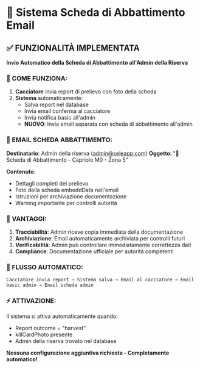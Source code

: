 # 📸 Sistema Scheda di Abbattimento Email

## ✅ FUNZIONALITÀ IMPLEMENTATA

**Invio Automatico della Scheda di Abbattimento all'Admin della Riserva**

### 🔧 COME FUNZIONA:

1. **Cacciatore** invia report di prelievo con foto della scheda
2. **Sistema** automaticamente:
   - Salva report nel database
   - Invia email conferma al cacciatore
   - Invia notifica basic all'admin
   - **NUOVO**: Invia email separata con scheda di abbattimento all'admin

### 📧 EMAIL SCHEDA ABBATTIMENTO:

**Destinatario**: Admin della riserva (admin@seleapp.com)
**Oggetto**: "📸 Scheda di Abbattimento - Capriolo M0 - Zona 5"

**Contenuto**:
- Dettagli completi del prelievo
- Foto della scheda embeddData nell'email  
- Istruzioni per archiviazione documentazione
- Warning importante per controlli autorità

### 🎯 VANTAGGI:

1. **Tracciabilità**: Admin riceve copia immediata della documentazione
2. **Archiviazione**: Email automaticamente archiviata per controlli futuri
3. **Verificabilità**: Admin può controllare immediatamente correttezza dati
4. **Compliance**: Documentazione ufficiale per autorità competenti

### 🔄 FLUSSO AUTOMATICO:

```
Cacciatore invia report → Sistema salva → Email al cacciatore → Email basic admin → Email scheda admin
```

### ⚡ ATTIVAZIONE:

Il sistema si attiva automaticamente quando:
- Report outcome = "harvest" 
- killCardPhoto presente
- Admin della riserva trovato nel database

**Nessuna configurazione aggiuntiva richiesta - Completamente automatico!**